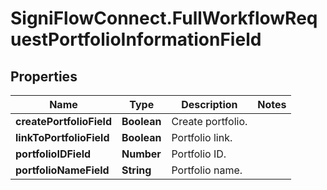 # SigniFlowConnect.FullWorkflowRequestPortfolioInformationField

## Properties

Name | Type | Description | Notes
------------ | ------------- | ------------- | -------------
**createPortfolioField** | **Boolean** | Create portfolio. | 
**linkToPortfolioField** | **Boolean** | Portfolio link. | 
**portfolioIDField** | **Number** | Portfolio ID. | 
**portfolioNameField** | **String** | Portfolio name. | 


